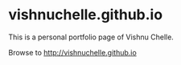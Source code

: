 # vishnuchelle.github.io

This is a personal portfolio page of Vishnu Chelle.

Browse to http://vishnuchelle.github.io
